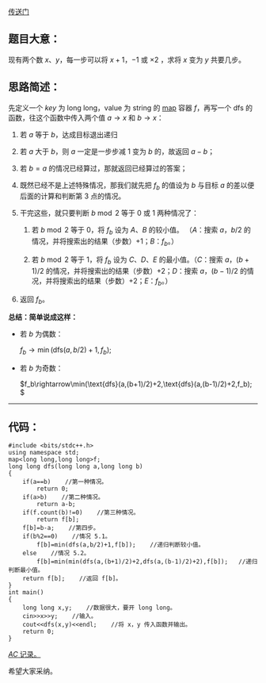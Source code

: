 [传送门](https://www.luogu.com.cn/problem/AT_abc188_f)

## 题目大意：

现有两个数 $x$、$y$，每一步可以将 $x+1$，$-1$ 或 $\times2$
，求将 $x$ 变为 $y$ 共要几步。

## 思路简述：

先定义一个 $key$ 为 long long，value 为 string 的 [map](https://blog.csdn.net/nyist_zxp/article/details/119840727) 容器 $f$，再写一个 dfs 的函数，往这个函数中传入两个值 $a\rightarrow x$ 和 $b\rightarrow x$：

1. 若 $a$ 等于 $b$，达成目标退出递归

2. 若 $a$ 大于 $b$，则 $a$ 一定是一步步减 1 变为 $b$ 的，故返回 $a-b$；

3. 若 $b=a$ 的情况已经算过，那就返回已经算过的答案；
        
4. 既然已经不是上述特殊情况，那我们就先把 $f_b$ 的值设为 $b$ 与目标 $a$ 的差以便后面的计算和判断第 $3$ 点的情况。
        
5. 干完这些，就只要判断 $b\bmod2$ 等于 0 或 1 两种情况了：

	1. 若 $b\bmod2$ 等于 0，将 $f_b$ 设为 $A$、$B$ 的较小值。
（$A$：搜索 $a$，$b/2$ 的情况，并将搜索出的结果（步数）$+1$；$B$：$f_b$。）

	2. 若 $b\bmod2$ 等于 1，将 $f_b$ 设为 $C$、$D$、$E$ 的最小值。（$C$：搜索 $a$，$(b+1)/2$ 的情况，并将搜索出的结果（步数）$+2$；$D$：搜索 $a$，$(b-1) /2$ 的情况，并将搜索出的结果（步数）$+2$；$E$：$f_b$。）
   
6. 返回 $f_b$。


**总结：简单说成这样：**

- 若 $b$ 为偶数：

	$f_b\rightarrow\min(\text{dfs}(a,b/2)+1,f_b);$
    
- 若 $b$ 为奇数：

	$f_b\rightarrow\min(\text{dfs}(a,(b+1)/2)+2,\text{dfs}(a,(b-1)/2)+2,f_b); $



------------

        
## 代码：

```
#include <bits/stdc++.h>
using namespace std;
map<long long,long long>f;
long long dfs(long long a,long long b)
{
	if(a==b)    //第一种情况。
		return 0;
	if(a>b)    //第二种情况。
		return a-b;
	if(f.count(b)!=0)    //第三种情况。
		return f[b];
	f[b]=b-a;    //第四步。
	if(b%2==0)    //情况 5.1。
		f[b]=min(dfs(a,b/2)+1,f[b]);    //递归判断较小值。
	else    //情况 5.2。
		f[b]=min(min(dfs(a,(b+1)/2)+2,dfs(a,(b-1)/2)+2),f[b]);   //递归判断最小值。
	return f[b];    //返回 f[b]。
}
int main()
{
    long long x,y;    //数据很大，要开 long long。
    cin>>x>>y;    //输入。
    cout<<dfs(x,y)<<endl;    //将 x，y 传入函数并输出。
    return 0;
}
```

[$AC$ 记录。](https://www.luogu.com.cn/record/97148186)

希望大家采纳。